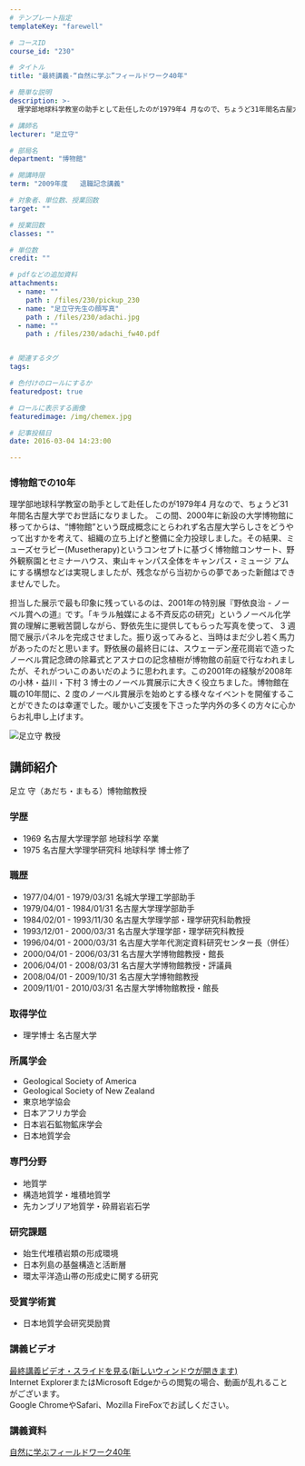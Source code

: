 ```yaml
---
# テンプレート指定
templateKey: "farewell"

# コースID
course_id: "230"

# タイトル
title: "最終講義-“自然に学ぶ”フィールドワーク40年"

# 簡単な説明
description: >-
  理学部地球科学教室の助手として赴任したのが1979年4 月なので、ちょうど31年間名古屋大学でお世話になりました。 この間、2000年に新設の大学博物館に移ってからは、&ldquo;博物館&rdq...

# 講師名
lecturer: "足立守"

# 部局名
department: "博物館"

# 開講時限
term: "2009年度	退職記念講義"

# 対象者、単位数、授業回数
target: ""

# 授業回数
classes: ""

# 単位数
credit: ""

# pdfなどの追加資料
attachments: 
  - name: "" 
    path : /files/230/pickup_230
  - name: "足立守先生の顔写真" 
    path : /files/230/adachi.jpg
  - name: "" 
    path : /files/230/adachi_fw40.pdf


# 関連するタグ
tags:

# 色付けのロールにするか
featuredpost: true

# ロールに表示する画像
featuredimage: /img/chemex.jpg

# 記事投稿日
date: 2016-03-04 14:23:00

---
```

### 博物館での10年 

理学部地球科学教室の助手として赴任したのが1979年4 月なので、ちょうど31年間名古屋大学でお世話になりました。 この間、2000年に新設の大学博物館に移ってからは、&ldquo;博物館&rdquo;という既成概念にとらわれず名古屋大学らしさをどうやって出すかを考えて、組織の立ち上げと整備に全力投球しました。その結果、ミューズセラピー(Musetherapy)というコンセプトに基づく博物館コンサート、野外観察園とセミナーハウス、東山キャンパス全体をキャンパス・ミュージ アムにする構想などは実現しましたが、残念ながら当初からの夢であった新館はできませんでした。

担当した展示で最も印象に残っているのは、2001年の特別展『野依良治 - ノーベル賞への道』です。「キラル触媒による不斉反応の研究」というノーベル化学賞の理解に悪戦苦闘しながら、野依先生に提供してもらった写真を使って、 3 週 間で展示パネルを完成させました。振り返ってみると、当時はまだ少し若く馬力があったのだと思います。野依展の最終日には、スウェーデン産花崗岩で造ったノーベル賞記念碑の除幕式とアスナロの記念植樹が博物館の前庭で行なわれましたが、それがついこのあいだのように思われます。この2001年の経験が2008年の小林・益川・下村 3 博士のノーベル賞展示に大きく役立ちました。博物館在職の10年間に、2 度のノーベル賞展示を始めとする様々なイベントを開催することができたのは幸運でした。暖かいご支援を下さった学内外の多くの方々に心からお礼申し上げます。

![足立守 教授](/files/230/adachi.jpg) 
## 講師紹介

足立 守（あだち・まもる）博物館教授 

### 学歴

  * 1969 名古屋大学理学部 地球科学 卒業
  * 1975 名古屋大学理学研究科 地球科学 博士修了

### 職歴

  * 1977/04/01 - 1979/03/31 名城大学理工学部助手
  * 1979/04/01 - 1984/01/31 名古屋大学理学部助手
  * 1984/02/01 - 1993/11/30 名古屋大学理学部・理学研究科助教授
  * 1993/12/01 - 2000/03/31 名古屋大学理学部・理学研究科教授
  * 1996/04/01 - 2000/03/31 名古屋大学年代測定資料研究センター長（併任）
  * 2000/04/01 - 2006/03/31 名古屋大学博物館教授・館長
  * 2006/04/01 - 2008/03/31 名古屋大学博物館教授・評議員
  * 2008/04/01 - 2009/10/31 名古屋大学博物館教授
  * 2009/11/01 - 2010/03/31 名古屋大学博物館教授・館長

### 取得学位

  * 理学博士 名古屋大学

### 所属学会

  * Geological Society of America
  * Geological Society of New Zealand
  * 東京地学協会
  * 日本アフリカ学会
  * 日本岩石鉱物鉱床学会
  * 日本地質学会

### 専門分野

  * 地質学
  * 構造地質学・堆積地質学
  * 先カンブリア地質学・砕屑岩岩石学

### 研究課題

  * 始生代堆積岩類の形成環境
  * 日本列島の基盤構造と活断層
  * 環太平洋造山帯の形成史に関する研究

### 受賞学術賞

  * 日本地質学会研究奨励賞
### 講義ビデオ

[最終講義ビデオ・スライドを見る(新しいウィンドウが開きます)](http://nuvideo.media.nagoya-u.ac.jp/embed/91e03e4702c29980977ea814f5ebba99a9cc68e7)  
Internet ExplorerまたはMicrosoft Edgeからの閲覧の場合、動画が乱れることがございます。  
Google ChromeやSafari、Mozilla FireFoxでお試しください。 

### 講義資料


[自然に学ぶフィールドワーク40年](/files/230/adachi_fw40.pdf) 
